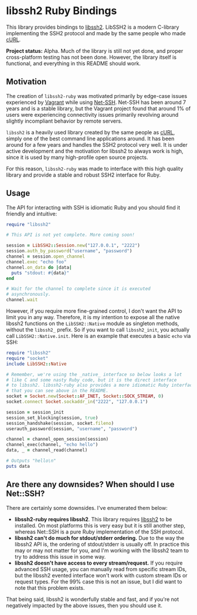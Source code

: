 # libssh2 Ruby Bindings

This library provides bindings to [libssh2](http://www.libssh2.org). LibSSH2
is a modern C-library implementing the SSH2 protocol and made by the same
people who made [cURL](http://curl.haxx.se/).

**Project status:** Alpha. Much of the library is still not yet done,
and proper cross-platform testing has not been done. However, the library
itself is functional, and everything in this README should work.

## Motivation

The creation of `libssh2-ruby` was motivated primarily by edge-case issues
experienced by [Vagrant](http://vagrantup.com) while using
[Net-SSH](https://github.com/net-ssh/net-ssh). Net-SSH has been around 7
years and is a stable library, but the Vagrant project found that around 1%
of users were experiencing connectivity issues primarily revolving around
slightly incompliant behavior by remote servers.

`libssh2` is a heavily used library created by the same people as
[cURL](http://curl.haxx.se/), simply one of the best command line applications
around. It has been around for a few years and handles the SSH2 protocol
very well. It is under active development and the motivation for libssh2
to always work is high, since it is used by many high-profile open source
projects.

For this reason, `libssh2-ruby` was made to interface with this high
quality library and provide a stable and robust SSH2 interface for Ruby.

## Usage

The API for interacting with SSH is idiomatic Ruby and you should find
it friendly and intuitive:

```ruby
require "libssh2"

# This API is not yet complete. More coming soon!

session = LibSSH2::Session.new("127.0.0.1", "2222")
session.auth_by_password("username", "password")
channel = session.open_channel
channel.exec "echo foo"
channel.on_data do |data|
  puts "stdout: #{data}"
end

# Wait for the channel to complete since it is executed
# asynchronously.
channel.wait
```

However, if you require more fine-grained control, I don't want the
API to limit you in any way. Therefore, it is my intention to expose
all the native libssh2 functions on the `LibSSH2::Native`
module as singleton methods, without the `libssh2_` prefix. So if you want
to call `libssh2_init`, you actually call `LibSSH2::Native.init`. Here is
an example that executes a basic `echo` via SSH:

```ruby
require "libssh2"
require "socket"
include LibSSH2::Native

# Remember, we're using the _native_ interface so below looks a lot
# like C and some nasty Ruby code, but it is the direct interface
# to libssh2. libssh2-ruby also provides a more idiomatic Ruby interface
# that you can see above in the README.
socket = Socket.new(Socket::AF_INET, Socket::SOCK_STREAM, 0)
socket.connect Socket.sockaddr_in("2222", "127.0.0.1")

session = session_init
session_set_blocking(session, true)
session_handshake(session, socket.fileno)
userauth_password(session, "username", "password")

channel = channel_open_session(session)
channel_exec(channel, "echo hello")
data, _ = channel_read(channel)

# Outputs "hello\n"
puts data
```

## Are there any downsides? When should I use Net::SSH?

There are certainly some downsides. I've enumerated them below:

* **libssh2-ruby requires libssh2**. This library requires [libssh2](http://www.libssh2.org/)
  to be installed. On most platforms this is very easy but it is still another
  step, whereas Net::SSH is a pure Ruby implementation of the SSH protocol.
* **libssh2 can't do much for stdout/stderr ordering.** Due to the way the libssh2
  API is, the ordering of stdout/stderr is usually off. In practice this may
  or may not matter for you, and I'm working with the libssh2 team to try
  to address this issue in some way.
* **libssh2 doesn't have access to every stream/request.** If you require advanced
  SSH usage, you can manually read from specific stream IDs, but the libssh2
  evented interface won't work with custom stream IDs or request types. For the
  99% case this is not an issue, but I did want to note that this problem
  exists.

That being said, libssh2 is wonderfully stable and fast, and if you're not
negatively impacted by the above issues, then you should use it.

